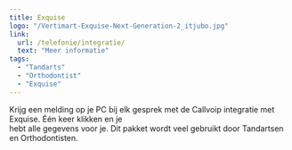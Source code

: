 ```yaml
---
title: Exquise
logo: "/Vertimart-Exquise-Next-Generation-2_itjubo.jpg"
link:
  url: /telefonie/integratie/
  text: "Meer informatie"
tags:
  - "Tandarts"
  - "Orthodontist"
  - "Exquise"
---
```

Krijg een melding op je PC bij elk gesprek met de Callvoip integratie met Exquise. Één keer klikken en je<br>
hebt alle gegevens voor je. Dit pakket wordt veel gebruikt door Tandartsen en Orthodontisten.
